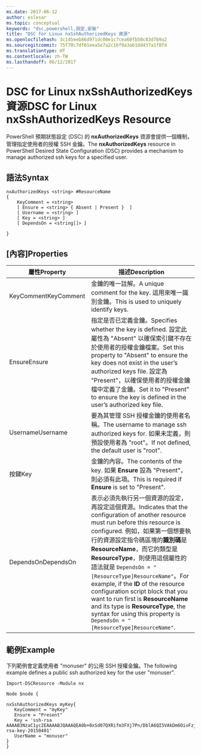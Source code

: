 ```yaml
---
ms.date: 2017-06-12
author: eslesar
ms.topic: conceptual
keywords: "dsc,powershell,設定,安裝"
title: "DSC for Linux nxSshAuthorizedKeys 資源"
ms.openlocfilehash: 3c145eeb86d971dc00e1c7cea60fb50c83d7b9a2
ms.sourcegitcommit: 75f70c7df01eea5e7a2c16f9a3ab1dd437a1f8fd
ms.translationtype: HT
ms.contentlocale: zh-TW
ms.lasthandoff: 06/12/2017
---
```

# <a name="dsc-for-linux-nxsshauthorizedkeys-resource"></a><span data-ttu-id="c7e86-103">DSC for Linux nxSshAuthorizedKeys 資源</span><span class="sxs-lookup"><span data-stu-id="c7e86-103">DSC for Linux nxSshAuthorizedKeys Resource</span></span>

<span data-ttu-id="c7e86-104">PowerShell 預期狀態設定 (DSC) 的 **nxAuthorizedKeys** 資源會提供一個機制，管理指定使用者的授權 SSH 金鑰。</span><span class="sxs-lookup"><span data-stu-id="c7e86-104">The **nxAuthorizedKeys** resource in PowerShell Desired State Configuration (DSC) provides a mechanism to manage authorized ssh keys for a specified user.</span></span>

## <a name="syntax"></a><span data-ttu-id="c7e86-105">語法</span><span class="sxs-lookup"><span data-stu-id="c7e86-105">Syntax</span></span>

```
nxAuthorizedKeys <string> #ResourceName
{
    KeyComment = <string>
    [ Ensure = <string> { Absent | Present }  ]
    [ Username = <string> ]
    [ Key = <string> ]
    [ DependsOn = <string[]> ]

}
```

## <a name="properties"></a><span data-ttu-id="c7e86-106">[內容]</span><span class="sxs-lookup"><span data-stu-id="c7e86-106">Properties</span></span>

|  <span data-ttu-id="c7e86-107">屬性</span><span class="sxs-lookup"><span data-stu-id="c7e86-107">Property</span></span> |  <span data-ttu-id="c7e86-108">描述</span><span class="sxs-lookup"><span data-stu-id="c7e86-108">Description</span></span> | 
|---|---|
| <span data-ttu-id="c7e86-109">KeyComment</span><span class="sxs-lookup"><span data-stu-id="c7e86-109">KeyComment</span></span>| <span data-ttu-id="c7e86-110">金鑰的唯一註解。</span><span class="sxs-lookup"><span data-stu-id="c7e86-110">A unique comment for the key.</span></span> <span data-ttu-id="c7e86-111">這用來唯一識別金鑰。</span><span class="sxs-lookup"><span data-stu-id="c7e86-111">This is used to uniquely identify keys.</span></span>| 
| <span data-ttu-id="c7e86-112">Ensure</span><span class="sxs-lookup"><span data-stu-id="c7e86-112">Ensure</span></span>| <span data-ttu-id="c7e86-113">指定是否已定義金鑰。</span><span class="sxs-lookup"><span data-stu-id="c7e86-113">Specifies whether the key is defined.</span></span> <span data-ttu-id="c7e86-114">設定此屬性為 "Absent" 以確保索引鍵不存在於使用者的授權金鑰檔案。</span><span class="sxs-lookup"><span data-stu-id="c7e86-114">Set this property to "Absent" to ensure the key does not exist in the user’s authorized keys file.</span></span> <span data-ttu-id="c7e86-115">設定為 "Present"，以確保使用者的授權金鑰檔中定義了金鑰。</span><span class="sxs-lookup"><span data-stu-id="c7e86-115">Set it to "Present" to ensure the key is defined in the user’s authorized key file.</span></span>| 
| <span data-ttu-id="c7e86-116">Username</span><span class="sxs-lookup"><span data-stu-id="c7e86-116">Username</span></span>| <span data-ttu-id="c7e86-117">要為其管理 SSH 授權金鑰的使用者名稱。</span><span class="sxs-lookup"><span data-stu-id="c7e86-117">The username to manage ssh authorized keys for.</span></span> <span data-ttu-id="c7e86-118">如果未定義，則預設使用者為 "root"。</span><span class="sxs-lookup"><span data-stu-id="c7e86-118">If not defined, the default user is "root".</span></span>| 
| <span data-ttu-id="c7e86-119">按鍵</span><span class="sxs-lookup"><span data-stu-id="c7e86-119">Key</span></span>| <span data-ttu-id="c7e86-120">金鑰的內容。</span><span class="sxs-lookup"><span data-stu-id="c7e86-120">The contents of the key.</span></span> <span data-ttu-id="c7e86-121">如果 **Ensure** 設為 "Present"，則必須有此項。</span><span class="sxs-lookup"><span data-stu-id="c7e86-121">This is required if **Ensure** is set to "Present".</span></span>| 
| <span data-ttu-id="c7e86-122">DependsOn</span><span class="sxs-lookup"><span data-stu-id="c7e86-122">DependsOn</span></span> | <span data-ttu-id="c7e86-123">表示必須先執行另一個資源的設定，再設定這個資源。</span><span class="sxs-lookup"><span data-stu-id="c7e86-123">Indicates that the configuration of another resource must run before this resource is configured.</span></span> <span data-ttu-id="c7e86-124">例如，如果第一個想要執行的資源設定指令碼區塊的**識別碼**是 **ResourceName**，而它的類型是 **ResourceType**，則使用這個屬性的語法就是 `DependsOn = "[ResourceType]ResourceName"`。</span><span class="sxs-lookup"><span data-stu-id="c7e86-124">For example, if the **ID** of the resource configuration script block that you want to run first is **ResourceName** and its type is **ResourceType**, the syntax for using this property is `DependsOn = "[ResourceType]ResourceName"`.</span></span>| 

## <a name="example"></a><span data-ttu-id="c7e86-125">範例</span><span class="sxs-lookup"><span data-stu-id="c7e86-125">Example</span></span>

<span data-ttu-id="c7e86-126">下列範例會定義使用者 "monuser" 的公用 SSH 授權金鑰。</span><span class="sxs-lookup"><span data-stu-id="c7e86-126">The following example defines a public ssh authorized key for the user "monuser".</span></span>

```
Import-DSCResource -Module nx 

Node $node {

nxSshAuthorizedKeys myKey{
   KeyComment = "myKey"
   Ensure = "Present"
   Key = 'ssh-rsa AAAAB3NzaC1yc2EAAAABJQAAAQEA0b+0xSd07QXRifm3FXj7Pn/DblA6QI5VAkDm6OivFzj3U6qGD1VJ6AAxWPCyMl/qhtpRtxZJDu/TxD8AyZNgc8aN2CljN1hOMbBRvH2q5QPf/nCnnJRaGsrxIqZjyZdYo9ZEEzjZUuMDM5HI1LA9B99k/K6PK2Bc1NLivpu7nbtVG2tLOQs+GefsnHuetsRMwo/+c3LtwYm9M0XfkGjYVCLO4CoFuSQpvX6AB3TedUy6NZ0iuxC0kRGg1rIQTwSRcw+McLhslF0drs33fw6tYdzlLBnnzimShMuiDWiT37WqCRovRGYrGCaEFGTG2e0CN8Co8nryXkyWc6NSDNpMzw== rsa-key-20150401'
   UserName = "monuser"
} 
}
```

